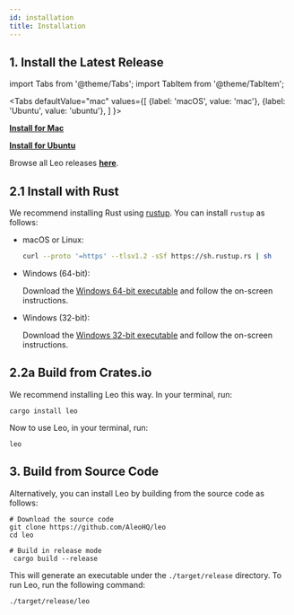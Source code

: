 ```yaml
---
id: installation
title: Installation
---
```


## 1. Install the Latest Release
import Tabs from '@theme/Tabs';
import TabItem from '@theme/TabItem';

<Tabs
    defaultValue="mac"
    values={[
        {label: 'macOS', value: 'mac'},
        {label: 'Ubuntu', value: 'ubuntu'},
    ]
}>

<TabItem value="mac">

[**Install for Mac**](https://github.com/AleoHQ/leo/releases/download/v1.0.3/leo-v1.0.3-x86_64-apple-darwin.zip)

</TabItem>

<TabItem value="ubuntu">

[**Install for Ubuntu**](https://github.com/AleoHQ/leo/releases/download/v1.0.3/leo-v1.0.3-x86_64-unknown-linux-gnu.zip)

</TabItem>

</Tabs>

Browse all Leo releases [**here**](https://github.com/AleoHQ/leo/releases).

## 2.1 Install with Rust

We recommend installing Rust using [rustup](https://www.rustup.rs/). You can install `rustup` as follows:

- macOS or Linux:
  ```bash
  curl --proto '=https' --tlsv1.2 -sSf https://sh.rustup.rs | sh
  ```

- Windows (64-bit):  
  
  Download the [Windows 64-bit executable](https://win.rustup.rs/x86_64) and follow the on-screen instructions.

- Windows (32-bit):  
  
  Download the [Windows 32-bit executable](https://win.rustup.rs/i686) and follow the on-screen instructions.

## 2.2a Build from Crates.io

We recommend installing Leo this way. In your terminal, run:

```leo_console
cargo install leo
```

Now to use Leo, in your terminal, run:
```leo_console
leo
```
 
## 3. Build from Source Code

Alternatively, you can install Leo by building from the source code as follows:

```u32
# Download the source code
git clone https://github.com/AleoHQ/leo
cd leo

# Build in release mode
 cargo build --release
```

This will generate an executable under the `./target/release` directory. To run Leo, run the following command:
```u32
./target/release/leo
```


